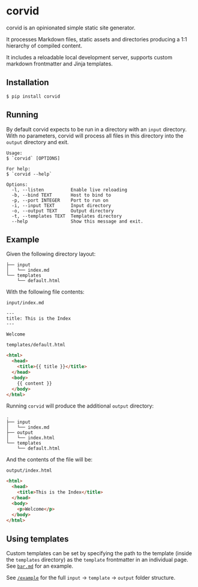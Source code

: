 # corvid

corvid is an opinionated simple static site generator.

It processes Markdown files, static assets and directories producing a 1:1 hierarchy of compiled content.

It includes a reloadable local development server, supports custom markdown frontmatter and Jinja templates.

## Installation

```
$ pip install corvid
```

## Running

By default corvid expects to be run in a directory with an `input` directory. With no parameters, corvid will process all files in this directory into the `output` directory and exit.

```
Usage:
$ `corvid` [OPTIONS]

For help:
$ `corvid --help`

Options:
  -l, --listen          Enable live reloading
  -b, --bind TEXT       Host to bind to
  -p, --port INTEGER    Port to run on
  -i, --input TEXT      Input directory
  -o, --output TEXT     Output directory
  -t, --templates TEXT  Templates directory
  --help                Show this message and exit.
```

## Example

Given the following directory layout:

```
├── input
│   └── index.md
└── templates
    └── default.html
```

With the following file contents:

`input/index.md`

```
---
title: This is the Index
---

Welcome
```

`templates/default.html`

```html
<html>
  <head>
    <title>{{ title }}</title>
  </head>
  <body>
    {{ content }}
  </body>
</html>
```

Running `corvid` will produce the additional `output` directory:

```
.
├── input
│   └── index.md
├── output
│   └── index.html
└── templates
    └── default.html
```

And the contents of the file will be:

`output/index.html`

```html
<html>
  <head>
    <title>This is the Index</title>
  </head>
  <body>
    <p>Welcome</p>
  </body>
</html>
```

## Using templates

Custom templates can be set by specifying the path to the template (inside the `templates` directory) as the `template` frontmatter in an individual page. See [`bar.md`](https://raw.githubusercontent.com/di/corvid/master/example/input/foo/bar.md) for an example.

See [`/example`](https://github.com/di/corvid/blob/master/example) for the full `input` -> `template` -> `output` folder structure.
